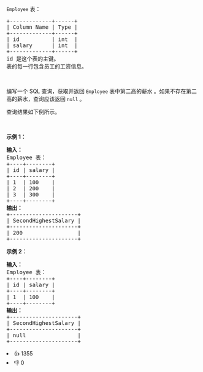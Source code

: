 <code>Employee</code> 表：

<div class="original__bRMd"> 
 <div> 
  <pre>
+-------------+------+
| Column Name | Type |
+-------------+------+
| id          | int  |
| salary      | int  |
+-------------+------+
id 是这个表的主键。
表的每一行包含员工的工资信息。
</pre> 
 </div>
</div>

<p>&nbsp;</p>

<p>编写一个 SQL 查询，获取并返回 <code>Employee</code>&nbsp;表中第二高的薪水 。如果不存在第二高的薪水，查询应该返回 <code>null</code> 。</p>

<p>查询结果如下例所示。</p>

<p>&nbsp;</p>

<p><strong>示例 1：</strong></p>

<pre>
<strong>输入：</strong>
Employee 表：
+----+--------+
| id | salary |
+----+--------+
| 1  | 100    |
| 2  | 200    |
| 3  | 300    |
+----+--------+
<strong>输出：</strong>
+---------------------+
| SecondHighestSalary |
+---------------------+
| 200                 |
+---------------------+
</pre>

<p><strong>示例 2：</strong></p>

<pre>
<strong>输入：</strong>
Employee 表：
+----+--------+
| id | salary |
+----+--------+
| 1  | 100    |
+----+--------+
<strong>输出：</strong>
+---------------------+
| SecondHighestSalary |
+---------------------+
| null                |
+---------------------+
</pre>


<div><li>👍 1355</li><li>👎 0</li></div>